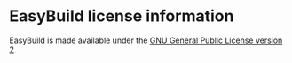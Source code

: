 # EasyBuild license information

EasyBuild is made available under the
[GNU General Public License version 2](https://www.gnu.org/licenses/old-licenses/gpl-2.0.html).
